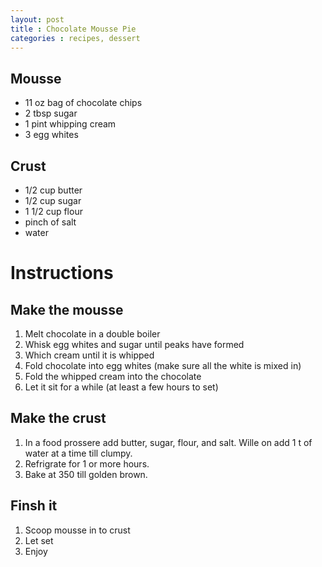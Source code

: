 ```yaml
---
layout: post
title : Chocolate Mousse Pie
categories : recipes, dessert
---
```


## Mousse

* 11 oz bag of chocolate chips
* 2 tbsp sugar
* 1 pint whipping cream
* 3 egg whites

## Crust

* 1/2 cup butter
* 1/2 cup sugar
* 1 1/2 cup flour
* pinch of salt
* water

# Instructions

## Make the mousse

1. Melt chocolate in a double boiler
2. Whisk egg whites and sugar until peaks have formed
3. Which cream until it is whipped
4. Fold chocolate into egg whites (make sure all the white is mixed in)
5. Fold the whipped cream into the chocolate
6. Let it sit for a while (at least a few hours to set)

## Make the crust

1. In a food prossere add butter, sugar, flour, and salt.  Wille on add 1 t of water at a time till clumpy.
2. Refrigrate for 1 or more hours. 
3. Bake at 350 till golden brown.

## Finsh it

1. Scoop mousse in to crust
2. Let set
3. Enjoy